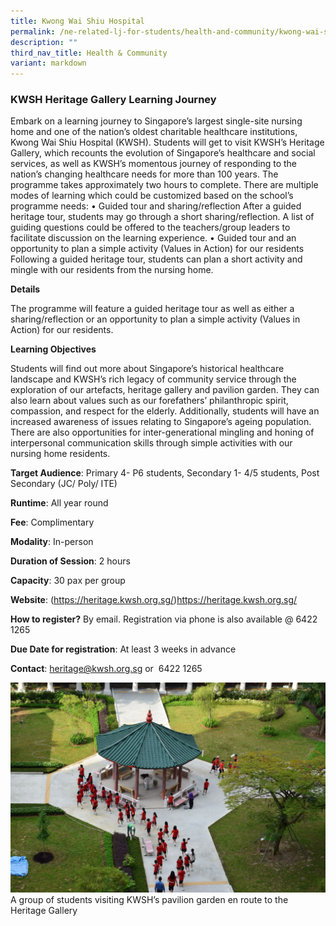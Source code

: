 ```yaml
---
title: Kwong Wai Shiu Hospital
permalink: /ne-related-lj-for-students/health-and-community/kwong-wai-shiu-hospital/
description: ""
third_nav_title: Health & Community
variant: markdown
---
```

### KWSH Heritage Gallery Learning Journey

Embark on a learning journey to Singapore’s largest single-site nursing home and one of the nation’s oldest charitable healthcare institutions, Kwong Wai Shiu Hospital (KWSH). Students will get to visit KWSH’s Heritage Gallery, which recounts the evolution of Singapore’s healthcare and social services, as well as KWSH’s momentous journey of responding to the nation’s changing healthcare needs for more than 100 years. The programme takes approximately two hours to complete. There are multiple modes of learning which could be customized based on the school’s programme needs: 
• Guided tour and sharing/reflection After a guided heritage tour, students may go through a short sharing/reflection. A list of guiding questions could be offered to the teachers/group leaders to facilitate discussion on the learning experience.
• Guided tour and an opportunity to plan a simple activity (Values in Action) for our residents Following a guided heritage tour, students can plan a short activity and mingle with our residents from the nursing home.

**Details**		

The programme will feature a guided heritage tour as well as either a sharing/reflection or an opportunity to plan a simple activity (Values in Action) for our residents.	

**Learning Objectives**		

Students will find out more about Singapore’s historical healthcare landscape and KWSH’s rich legacy of community service through the exploration of our artefacts, heritage gallery and pavilion garden. They can also learn about values such as our forefathers’ philanthropic spirit, compassion, and respect for the elderly. Additionally, students will have an increased awareness of issues relating to Singapore’s ageing population. There are also opportunities for inter-generational mingling and honing of interpersonal communication skills through simple activities with our nursing home residents.
		
**Target Audience**: Primary 4- P6 students, Secondary 1- 4/5 students, Post Secondary (JC/ Poly/ ITE)		

**Runtime**: All year round		

**Fee**: Complimentary		

**Modality**: In-person
		
**Duration of Session**: 2 hours 		

**Capacity**: 30 pax per group 		
		
**Website**: (https://heritage.kwsh.org.sg/)https://heritage.kwsh.org.sg/		

**How to register?** By email. Registration via phone is also available @ 6422 1265		

**Due Date for registration**: At least 3 weeks in advance 		
		
**Contact**: heritage@kwsh.org.sg or  6422 1265

![](/images/kwsh%20heritage%20gallery%20learning%20journey_photo%201.jpg)A group of students visiting KWSH’s pavilion garden en route to the Heritage Gallery